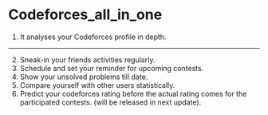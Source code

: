 # Codeforces_all_in_one

1. It analyses your Codeforces profile in depth. <br/>
-------------------------------------------------
2. Sneak-in your friends activities regularly.<br/>
3. Schedule and set your reminder for upcoming contests.<br/>
4. Show your unsolved problems till date.<br/>
5. Compare yourself with other users statistically.<br/>
6. Predict your codeforces rating before the actual rating comes for the participated contests. (will be released in next update).<br/>
